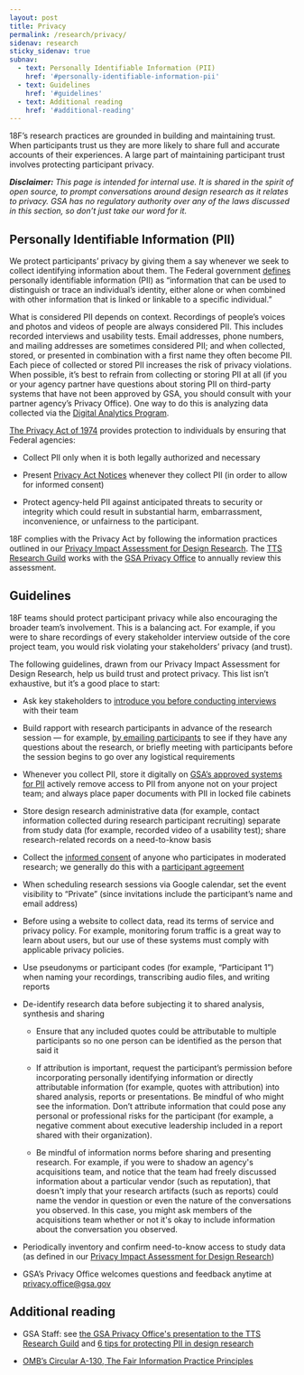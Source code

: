 ```yaml
---
layout: post
title: Privacy
permalink: /research/privacy/
sidenav: research
sticky_sidenav: true
subnav:
  - text: Personally Identifiable Information (PII)
    href: '#personally-identifiable-information-pii'
  - text: Guidelines
    href: '#guidelines'
  - text: Additional reading
    href: '#additional-reading'
---
```


18F’s research practices are grounded in building and maintaining trust.  When participants trust us they are more likely to share full and accurate accounts of their experiences. A large part of maintaining participant trust involves protecting participant privacy.

***Disclaimer:*** *This page is intended for internal use. It is shared in the spirit of open source, to prompt conversations around design research as it relates to privacy. GSA has no regulatory authority over any of the laws discussed in this section, so don’t just take our word for it.*


## Personally Identifiable Information (PII)

We protect participants’ privacy by giving them a say whenever we seek to collect  identifying information about them. The Federal government [defines](https://obamawhitehouse.archives.gov/sites/default/files/omb/assets/OMB/circulars/a130/a130revised.pdf) personally identifiable information (PII) as “information that can be used to distinguish or trace an individual’s identity, either alone or when combined with other information that is linked or linkable to a specific individual.”

What is considered PII depends on context. Recordings of people’s voices and photos and videos of people are always considered PII. This includes recorded interviews and usability tests. Email addresses, phone numbers, and mailing addresses are sometimes considered PII; and when collected, stored, or presented in combination with a first name they often become PII.
Each piece of collected or stored PII increases the risk of privacy violations. When possible, it’s best to refrain from collecting or storing PII at all (if you or your agency partner have questions about storing PII on third-party systems that have not been approved by GSA, you should consult with your partner agency’s Privacy Office). One way to do this is analyzing data collected via the [Digital Analytics Program](https://digital.gov/dap/).

[The Privacy Act of 1974](https://www.justice.gov/opcl/privacy-act-1974) provides protection to individuals by ensuring that Federal agencies:

- Collect PII only when it is both legally authorized and necessary

- Present [Privacy Act Notices](https://github.com/18F/ux-guide/blob/master/_pages/resources/privacy-act-notice.md) whenever they collect PII (in order to allow for informed consent)

- Protect agency-held PII against anticipated threats to security or integrity which could result in substantial harm, embarrassment, inconvenience, or unfairness to the participant.

18F complies with the Privacy Act by following the information practices outlined in our [Privacy Impact Assessment for Design Research](https://www.gsa.gov/cdnstatic/20181022%20-%20Design%20Research%20PIA_posted%20version.pdf). The [TTS Research Guild](https://github.com/18F/g-research) works with the [GSA Privacy Office](https://www.gsa.gov/reference/gsa-privacy-program) to annually review this assessment.


## Guidelines

18F teams should protect participant privacy while also encouraging the broader team’s involvement. This is a balancing act. For example, if you were to share recordings of every stakeholder interview outside of the core project team, you would risk violating your stakeholders’ privacy (and trust).

The following guidelines, drawn from our Privacy Impact Assessment for Design Research, help us build trust and protect privacy. This list isn’t exhaustive, but it’s a good place to start:

- Ask key stakeholders to [introduce you before conducting interviews](https://github.com/18F/ux-guide/blob/master/_pages/resources/email-templates/stakeholder-introduces-researcher.md) with their team

- Build rapport with research participants in advance of the research session — for example, [by emailing participants](https://github.com/18F/ux-guide/blob/master/_pages/resources/email-templates/researcher-sends-agreement.md) to see if they have any questions about the research, or briefly meeting with participants before the session begins to go over any logistical requirements

- Whenever you collect PII, store it digitally on [GSA’s approved systems for PII](https://www.gsa.gov/reference/gsa-privacy-program/systems-of-records-privacy-act/system-of-records-notices-sorns-privacy-act) actively remove access to PII from anyone not on your project team; and always place paper documents with PII in locked file cabinets

- Store design research administrative data (for example, contact information collected during research participant recruiting) separate from study data (for example, recorded video of a usability test); share research-related records on a need-to-know basis

- Collect the [informed consent]({{site.baseurl}}/research/do/#getting-informed-consent) of anyone who participates in moderated research; we generally do this with a [participant agreement](https://methods.18f.gov/participant-agreement/)

- When scheduling research sessions via Google calendar, set the event visibility to “Private” (since invitations include the participant’s name and email address)

- Before using a website to collect data, read its terms of service and privacy policy. For example, monitoring forum traffic is a great way to learn about users, but our use of these systems must comply with applicable privacy policies.

- Use pseudonyms or participant codes (for example, “Participant 1”) when naming your recordings, transcribing audio files, and writing reports


- De-identify research data before subjecting it to shared analysis, synthesis and sharing

  - Ensure that any included quotes could be attributable to multiple participants so no one person can be identified as the person that said it

  - If attribution is important, request the participant’s permission before incorporating personally identifying information or directly attributable information (for example, quotes with attribution) into shared analysis, reports or presentations. Be mindful of who might see the information. Don’t attribute information that could pose any personal or professional risks for the participant (for example, a negative comment about executive leadership included in a report shared with their organization).

  - Be mindful of information norms before sharing and presenting research. For example, if you were to shadow an agency's acquisitions team, and notice that the team had freely discussed information about a particular vendor (such as reputation), that doesn't imply that your research artifacts (such as reports) could name the vendor in question or even the nature of the conversations you observed. In this case, you might ask members of the acquisitions team whether or not it's okay to include information about the conversation you observed.

- Periodically inventory and confirm need-to-know access to study data (as defined in our [Privacy Impact Assessment for Design Research](https://www.gsa.gov/cdnstatic/20181022%20-%20Design%20Research%20PIA_posted%20version.pdf))

- GSA’s Privacy Office welcomes questions and feedback anytime at [privacy.office@gsa.gov](mailto:privacy.office@gsa.gov)

## Additional reading

- GSA Staff: see [the GSA Privacy Office's presentation to the TTS Research Guild](https://gsa-tts.slack.com/files/U9KLLKS4W/FCSFWBZD3/researchguildprivacytalk091218.mp4) and [6 tips for protecting PII in design research](https://drive.google.com/a/gsa.gov/open?id=1MM6tNlFc-Iwgw_cCUw_0KS8oQMS-FEN7sYftPQLmLAg)

- [OMB’s Circular A-130, The Fair Information Practice Principles](https://obamawhitehouse.archives.gov/sites/default/files/omb/assets/OMB/circulars/a130/a130revised.pdf)
